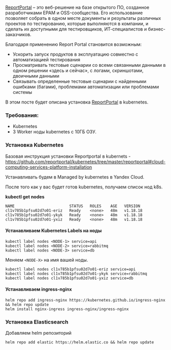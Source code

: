 [ReportPortal](https://reportportal.io/) – это веб-решение на базе открытого ПО, созданное разработчиками EPAM и OSS-сообщества. Его использование позволяет собрать в одном месте документы и результаты различных проектов по тестированию, которые выполняются в компании, и сделать их доступными для тестировщиков, ИТ-специалистов и бизнес-заказчиков.

Благодаря применению Report Portal становится возможным:

- Ускорить запуск продуктов в эксплуатацию совместно с автоматизацией тестирования
- Просматривать тестовые сценарии со всеми связанными данными в одном решении «здесь и сейчас», с логами, скриншотами, двоичными данными
- Связывать определенные тестовые сценарии с найденными ошибками (багами), проблемами автоматизации или проблемами системы

В этом посте будет описана установка [ReportPortal](https://reportportal.io/) в kubernetes.

### Требования:

- Kubernetes
- 3 Worker ноды kubernetes с 10ГБ ОЗУ.



### Установка Kubernetes

Базовая инструкция установки Reportportal в kubernets - https://github.com/reportportal/kubernetes/tree/master/reportportal#cloud-computing-services-platform-installation

Устанавливать будем в Managed by kubernetes в Yandex Cloud.

После того как у вас будет готов kubernetes, получаем список нод k8s.

**kubectl get nodes**

```
NAME                        STATUS   ROLES    AGE   VERSION
cl1v785b1pfsu02d7o01-eriz   Ready    <none>   48m   v1.18.18
cl1v785b1pfsu02d7o01-ykyk   Ready    <none>   48m   v1.18.18
cl1v785b1pfsu02d7o01-yxiz   Ready    <none>   48m   v1.18.18
```

#### Устанавливаем Kubernetes Labels на ноды

```
kubectl label nodes <NODE-1> service=api
kubectl label nodes <NODE-2> service=rabbitmq
kubectl label nodes <NODE-3> service=db
```

Меняем `<NODE-X>` на имя вашей ноды.

```
kubectl label nodes cl1v785b1pfsu02d7o01-eriz service=api
kubectl label nodes cl1v785b1pfsu02d7o01-ykyk service=rabbitmq
kubectl label nodes cl1v785b1pfsu02d7o01-yxiz service=db
```

#### Устанавливаем ingress-nginx

```
helm repo add ingress-nginx https://kubernetes.github.io/ingress-nginx && helm repo update
helm install nginx-ingress ingress-nginx/ingress-nginx
```

### Установка Elasticsearch

Добавляем helm репозиторий

```
helm repo add elastic https://helm.elastic.co && helm repo update
```


